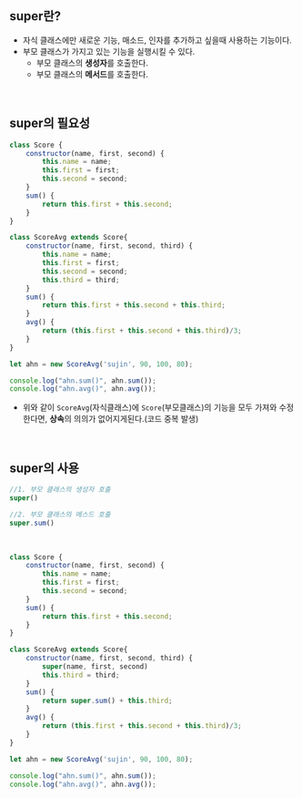 ## super란? 
-  자식 클래스에만 새로운 기능, 매소드, 인자를 추가하고 싶을때 사용하는 기능이다. 
-  부모 클래스가 가지고 있는 기능을 실행시킬 수 있다. 
   - 부모 클래스의 **생성자**를 호출한다.
   - 부모 클래스의 **메서드**를 호출한다.

<br>

## super의 필요성
```javascript
class Score {
    constructor(name, first, second) {
        this.name = name;
        this.first = first;
        this.second = second;
    }
    sum() {
        return this.first + this.second;
    }
}

class ScoreAvg extends Score{
    constructor(name, first, second, third) {
        this.name = name;
        this.first = first;
        this.second = second;
        this.third = third;
    }
    sum() {
        return this.first + this.second + this.third;
    }
    avg() {
        return (this.first + this.second + this.third)/3;
    }
}

let ahn = new ScoreAvg('sujin', 90, 100, 80);

console.log("ahn.sum()", ahn.sum());
console.log("ahn.avg()", ahn.avg());

```
- 위와 같이 ```ScoreAvg```(자식클래스)에 ```Score```(부모클래스)의 기능을 모두 가져와 수정한다면, **상속**의 의의가 없어지게된다.(코드 중복 발생)

<br>

## super의 사용
```javascript
//1. 부모 클래스의 생성자 호출
super()

//2. 부모 클래스의 메스드 호출
super.sum() 

```

<br>

```javascript
class Score {
    constructor(name, first, second) {
        this.name = name;
        this.first = first;
        this.second = second;
    }
    sum() {
        return this.first + this.second;
    }
}

class ScoreAvg extends Score{
    constructor(name, first, second, third) {
        super(name, first, second)
        this.third = third;
    }
    sum() {
        return super.sum() + this.third;
    }
    avg() {
        return (this.first + this.second + this.third)/3;
    }
}

let ahn = new ScoreAvg('sujin', 90, 100, 80);

console.log("ahn.sum()", ahn.sum());
console.log("ahn.avg()", ahn.avg());

```





